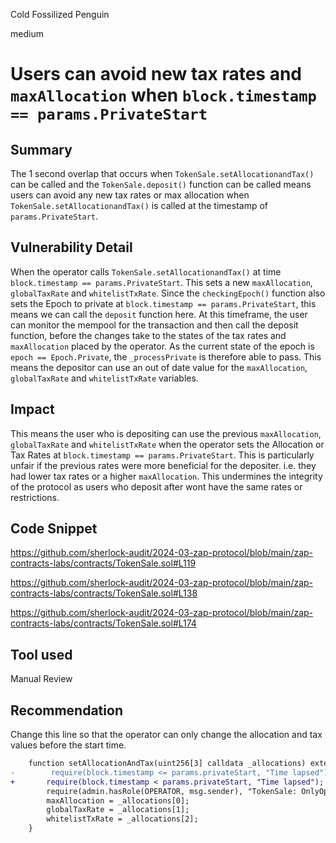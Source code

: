 Cold Fossilized Penguin

medium

# Users can avoid new tax rates and ```maxAllocation``` when ```block.timestamp == params.PrivateStart```

## Summary

The 1 second overlap that occurs when ```TokenSale.setAllocationandTax()``` can be called and the ```TokenSale.deposit()``` function can be called means users can avoid any new tax rates or max allocation when ```TokenSale.setAllocationandTax()``` is called at the timestamp of ```params.PrivateStart```.

## Vulnerability Detail

When the operator calls ```TokenSale.setAllocationandTax()``` at time ```block.timestamp == params.PrivateStart```. This sets a new ```maxAllocation```, ```globalTaxRate``` and ```whitelistTxRate```. Since the ```checkingEpoch()``` function also sets the Epoch to private at ```block.timestamp == params.PrivateStart```, this means we can call the ```deposit``` function here. At this timeframe, the user can monitor the mempool for the transaction and then call the deposit function, before the changes take to the states of the tax rates and ```maxAllocation``` placed by the operator. As the current state of the epoch is ```epoch == Epoch.Private```, the ```_processPrivate``` is therefore able to pass. This means the depositor can use an out of date value for the ```maxAllocation```, ```globalTaxRate``` and ```whitelistTxRate``` variables.

## Impact

This means the user who is depositing can use the previous ```maxAllocation```, ```globalTaxRate``` and ```whitelistTxRate``` when the operator sets the Allocation or Tax Rates at ```block.timestamp == params.PrivateStart```. This is particularly unfair if the previous rates were more beneficial for the depositer. i.e. they had lower tax rates or a higher ```maxAllocation```. This undermines the integrity of the protocol as users who deposit after wont have the same rates or restrictions.

## Code Snippet

https://github.com/sherlock-audit/2024-03-zap-protocol/blob/main/zap-contracts-labs/contracts/TokenSale.sol#L119

https://github.com/sherlock-audit/2024-03-zap-protocol/blob/main/zap-contracts-labs/contracts/TokenSale.sol#L138

https://github.com/sherlock-audit/2024-03-zap-protocol/blob/main/zap-contracts-labs/contracts/TokenSale.sol#L174

## Tool used

Manual Review

## Recommendation

Change this line so that the operator can only change the allocation and tax values before the start time.

```diff
    function setAllocationAndTax(uint256[3] calldata _allocations) external {
-        require(block.timestamp <= params.privateStart, "Time lapsed");
+       require(block.timestamp < params.privateStart, "Time lapsed");
        require(admin.hasRole(OPERATOR, msg.sender), "TokenSale: OnlyOperator");
        maxAllocation = _allocations[0];
        globalTaxRate = _allocations[1];
        whitelistTxRate = _allocations[2];
    }

```
